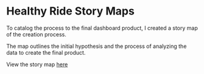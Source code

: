 # Healthy Ride Story Maps

To catalog the process to the final dashboard product, I created a story map of the creation process. 

The map outlines the initial hypothesis and the process of analyzing the data to create the final product.

View the story map [here](https://arcg.is/1jmu8X)
